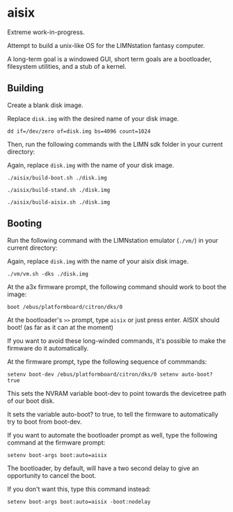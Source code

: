 # aisix

Extreme work-in-progress.

Attempt to build a unix-like OS for the LIMNstation fantasy computer.

A long-term goal is a windowed GUI, short term goals are a bootloader, filesystem utilities, and a stub of a kernel.

## Building

Create a blank disk image.

Replace `disk.img` with the desired name of your disk image.

`dd if=/dev/zero of=disk.img bs=4096 count=1024`

Then, run the following commands with the LIMN sdk folder in your current directory:

Again, replace `disk.img` with the name of your disk image.

`./aisix/build-boot.sh ./disk.img`

`./aisix/build-stand.sh ./disk.img`

`./aisix/build-aisix.sh ./disk.img`

## Booting

Run the following command with the LIMNstation emulator (`./vm/`) in your current directory:

Again, replace `disk.img` with the name of your aisix disk image.

`./vm/vm.sh -dks ./disk.img`

At the a3x firmware prompt, the following command should work to boot the image:

`boot /ebus/platformboard/citron/dks/0`

At the bootloader's `>>` prompt, type `aisix` or just press enter. AISIX should boot! (as far as it can at the moment)

If you want to avoid these long-winded commands, it's possible to make the firmware do it automatically.

At the firmware prompt, type the following sequence of commmands:

`
setenv boot-dev /ebus/platformboard/citron/dks/0
setenv auto-boot? true
`

This sets the NVRAM variable boot-dev to point towards the devicetree path of our boot disk.

It sets the variable auto-boot? to true, to tell the firmware to automatically try to boot from boot-dev.

If you want to automate the bootloader prompt as well, type the following command at the firmware prompt:

`
setenv boot-args boot:auto=aisix
`

The bootloader, by default, will have a two second delay to give an opportunity to cancel the boot.

If you don't want this, type this command instead:

`
setenv boot-args boot:auto=aisix -boot:nodelay
`